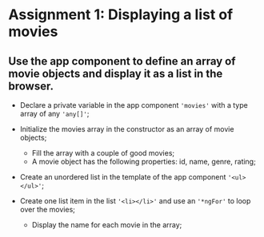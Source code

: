 Assignment 1: Displaying a list of movies
==============================================

## Use the app component to define an array of movie objects and display it as a list in the browser.

- Declare a private variable in the app component `'movies'` with a type array of any `'any[]'`;
- Initialize the movies array in the constructor as an array of movie objects;
  - Fill the array with a couple of good movies;
  - A movie object has the following properties: id, name, genre, rating;


- Create an unordered list in the template of the app component `'<ul></ul>'`;
- Create one list item in the list `'<li></li>'` and use an `'*ngFor'` to loop over the movies;
  - Display the name for each movie in the array;
